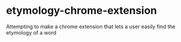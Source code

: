 # etymology-chrome-extension
Attempting to make a chrome extension that lets a user easily find the etymology of a word
